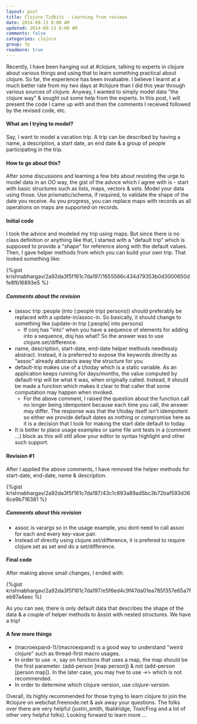```yaml
---           
layout: post
title: Clojure Tidbits - Learning from reviews
date: 2014-09-13 8:00 AM
updated: 2014-09-13 8:00 AM
comments: false
categories: clojure
group: fp
readmore: true
---
```


Recently, I have been hanging out at #clojure, talking to experts in clojure about various things and using that to learn something practical about clojure. So far, the experience has been invaluable. I believe I learnt at a much better rate from my two days at #clojure than I did this year through various sources of clojure. Anyway, I wanted to simply model data "the clojure way" & sought out some help from the experts. In this post, I will present the code I came up with and then the comments I received followed by the revised code, etc.

#### What am I trying to model?
Say, I want to model a vacation trip. A trip can be described by having a name, a description, a start date, an end date & a group of people participating in the trip. 

#### How to go about this?
After some discussions and learning a few bits about resisting the urge to model data in an OO way, the gist of the advice which I agree with is - start with basic structures such as lists, maps, vectors & sets. Model your data using those. Use prismatic/schema, if required, to validate the shape of the date you receive. As you progress, you can replace maps with records as all operations on maps are supported on records.

#### Initial code
I took the advice and modeled my trip using maps. But since there is no class definition or anything like that, I started with a "default trip" which is supposed to provide a "shape" for reference along with the default values. Then, I gave helper methods from which you can build your own trip. That looked something like:

{%gist krishnabhargav/2a92da3f5f161c7da197/1655566c434d79353b0d3000650dfe8fb16893e5 %}

##### Comments about the revision
- (assoc trip :people (into (:people trip) persons)) should preferably be replaced with a update-in/assoc-in. So basically, it should change to something like (update-in trip [:people] into persons)
    - If conj has "into" when you have a sequence of elements for adding into a sequence, disj has what? So the answer was to use clojure.set/difference.
- name, description, start-date, end-date helper methods needlessly abstract. Instead, it is preferred to expose the keywords directly as "assoc" already abstracts away the structure for you
- default-trip makes use of a t/today which is a static variable. As an application keeps running for days/months, the value computed by default-trip will be what it was, when originally called. Instead, it should be made a function which makes it clear to that caller that some computation may happen when invoked. 
    - For the above comment, I raised the question about the function call no longer being idempotent because each time you call, the answer may differ. The response was that the t/today itself isn't idempotent so either we provide default dates as nothing or compromise here as it is a decision that I took for making the start date default to today.
- It is better to place usage examples or same file unit tests in a (comment ...) block as this will still allow your editor to syntax highlight and other such support.

#### Revision #1
After I applied the above comments, I have removed the helper methods for start-date, end-date, name & description. 

{%gist krishnabhargav/2a92da3f5f161c7da197/43c1c893a89ad5bc3b72baf593d366ce9b716381 %}

##### Comments about this revision
- assoc is varargs so in the usage example, you dont need to call assoc for each and every key-vaue pair.
- Instead of directly using clojure.set/difference, it is prefered to require clojure.set as set and do a set/difference.

#### Final code
After making above small changes, I ended with:

{%gist krishnabhargav/2a92da3f5f161c7da197/e5f6ed4c9f47da01ea785f357e65a7feb97a4eec %}

As you can see, there is only default data that describes the shape of the data & a couple of helper methods to åssist with nested structures. We have a trip!

#### A few more things
- (macroexpand-1)/(macroexpand) is a good way to understand "weird clojure" such as thread-first macro usages.
- In order to use ->, say on functions that uses a map, the map should be the first parameter. (add-person [map person]) & not (add-person [person map]). In the later case, you may hve to use ->> which is not recommended.
- In order to determine which clojure version, use *clojure-version*.

Overall, its highly recommended for those trying to learn clojure to join the #clojure on webchat.freenode.net & ask away your questions. The folks over there are very helpful (justin_smith, tbaldridge, ToxicFrog and a lot of other very helpful folks). Looking forward to learn more ...
